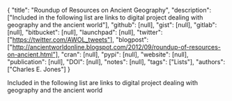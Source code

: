 {
  "title": "Roundup of Resources on Ancient Geography",
  "description": ["Included in the following list are links to digital project dealing with geography and the ancient world"],
  "github": [null],
  "gist": [null],
  "gitlab": [null],
  "bitbucket": [null],
  "launchpad": [null],
  "twitter": ["https://twitter.com/AWOL_tweets"],
  "blogpost": ["http://ancientworldonline.blogspot.com/2012/09/roundup-of-resources-on-ancient.html"],
  "cran": [null],
  "pypi": [null],
  "website": [null],
  "publication": [null],
  "DOI": [null],
  "notes": [null],
  "tags": ["Lists"],
  "authors": ["Charles E. Jones"]
}

<!-- Generated by csv2md.R – do not edit by hand -->

Included in the following list are links to digital project dealing with geography and the ancient world